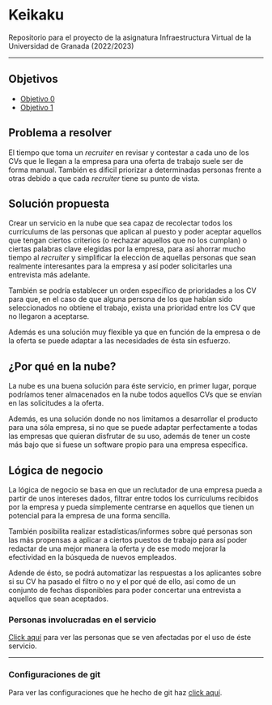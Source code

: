 # Keikaku

Repositorio para el proyecto de la asignatura Infraestructura Virtual de la Universidad de Granada (2022/2023)

---

## Objetivos

- [Objetivo 0](docs/objetivos/objetivo-0.md)
- [Objetivo 1](docs/objetivos/objetivo-1.md)

## Problema a resolver

El tiempo que toma un _recruiter_ en revisar y contestar a cada uno de los CVs que le llegan a la empresa para una oferta de trabajo suele ser de forma manual. También es dificil priorizar a determinadas personas frente a otras debido a que cada _recruiter_ tiene su punto de vista.

## Solución propuesta

Crear un servicio en la nube que sea capaz de recolectar todos los currículums de las personas que aplican al puesto y poder aceptar aquellos que tengan ciertos criterios (o rechazar aquellos que no los cumplan) o ciertas palabras clave elegidas por la empresa, para así ahorrar mucho tiempo al _recruiter_ y simplificar la elección de aquellas personas que sean realmente interesantes para la empresa y así poder solicitarles una entrevista más adelante.

También se podría establecer un orden específico de prioridades a los CV para que, en el caso de que alguna persona de los que habían sido seleccionados no obtiene el trabajo, exista una prioridad entre los CV que no llegaron a aceptarse.

Además es una solución muy flexible ya que en función de la empresa o de la oferta se puede adaptar a las necesidades de ésta sin esfuerzo.

## ¿Por qué en la nube?

La nube es una buena solución para éste servicio, en primer lugar, porque podríamos tener almacenados en la nube todos aquellos CVs que se envían en las solicitudes a la oferta.

Además, es una solución donde no nos limitamos a desarrollar el producto para una sóla empresa, si no que se puede adaptar perfectamente a todas las empresas que quieran disfrutar de su uso, además de tener un coste más bajo que si fuese un software propio para una empresa específica.

## Lógica de negocio

La lógica de negocio se basa en que un reclutador de una empresa pueda a partir de unos intereses dados, filtrar entre todos los currículums recibidos por la empresa y pueda símplemente centrarse en aquellos que tienen un potencial para la empresa de una forma sencilla.

También posibilita realizar estadísticas/informes sobre qué personas son las más propensas a aplicar a ciertos puestos de trabajo para así poder redactar de una mejor manera la oferta y de ese modo mejorar la efectividad en la búsqueda de nuevos empleados.

Adende de ésto, se podrá automatizar las respuestas a los aplicantes sobre si su CV ha pasado el filtro o no y el por qué de ello, así como de un conjunto de fechas disponibles para poder concertar una entrevista a aquellos que sean aceptados.

### Personas involucradas en el servicio

[Click aquí](docs/personas.md) para ver las personas que se ven afectadas por el uso de éste servicio.

---

### Configuraciones de git

Para ver las configuraciones que he hecho de git haz [click aquí](Sesiones/objetivo-0.md).
